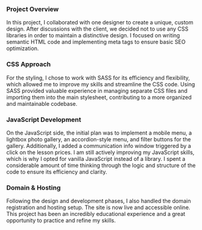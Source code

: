 <h3>Project Overview</h3>
In this project, I collaborated with one designer to create a unique, custom design. After discussions with the client, we decided not to use any CSS libraries in order to maintain a distinctive design. I focused on writing semantic HTML code and implementing meta tags to ensure basic SEO optimization.

<h3>CSS Approach</h3>
For the styling, I chose to work with SASS for its efficiency and flexibility, which allowed me to improve my skills and streamline the CSS code. Using SASS provided valuable experience in managing separate CSS files and importing them into the main stylesheet, contributing to a more organized and maintainable codebase.

<h3>JavaScript Development</h3>
On the JavaScript side, the initial plan was to implement a mobile menu, a lightbox photo gallery, an accordion-style menu, and filter buttons for the gallery. Additionally, I added a communication info window triggered by a click on the lesson prices. I am still actively improving my JavaScript skills, which is why I opted for vanilla JavaScript instead of a library. I spent a considerable amount of time thinking through the logic and structure of the code to ensure its efficiency and clarity.

<h3>Domain & Hosting</h3>
Following the design and development phases, I also handled the domain registration and hosting setup. The site is now live and accessible online. This project has been an incredibly educational experience and a great opportunity to practice and refine my skills.

